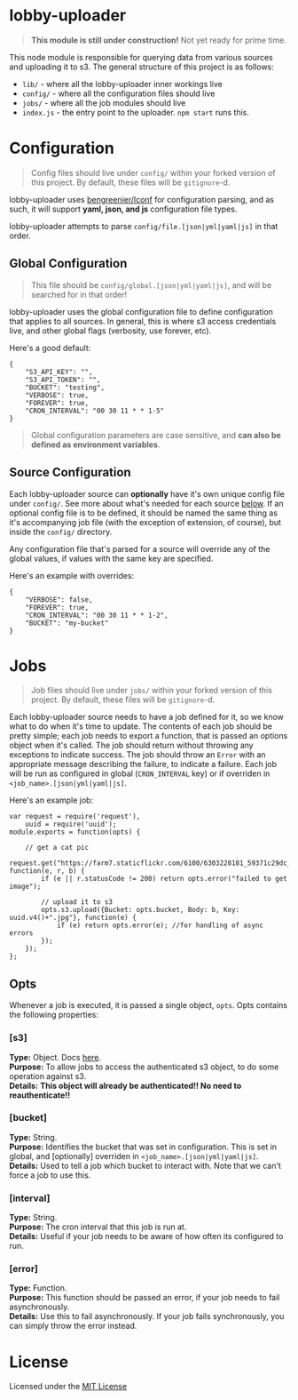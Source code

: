 lobby-uploader
===============

> __This module is still under construction!__ Not yet ready for prime time.

This node module is responsible for querying data from various sources and uploading it to s3.
The general structure of this project is as follows:

+ `lib/` - where all the lobby-uploader inner workings live
+ `config/` - where all the configuration files should live
+ `jobs/` - where all the job modules should live
+ `index.js` - the entry point to the uploader. `npm start` runs this.

# Configuration

> Config files should live under `config/` within your forked version of this project. By default,
these files will be `gitignore`-d.

lobby-uploader uses [bengreenier/lconf](https://github.com/bengreenier/lconf) for configuration parsing,
and as such, it will support __yaml, json, and js__ configuration file types.

lobby-uploader attempts to parse `config/file.[json|yml|yaml|js]` in that order.

## Global Configuration

> This file should be  `config/global.[json|yml|yaml|js]`, and will be searched for in that order!

lobby-uploader uses the global configuration file to define configuration that applies to all sources. In general, this
is where s3 access credentials live, and other global flags (verbosity, use forever, etc).

Here's a good default:
```
{
	"S3_API_KEY": "",
	"S3_API_TOKEN": "",
	"BUCKET": "testing",
	"VERBOSE": true,
	"FOREVER": true,
	"CRON_INTERVAL": "00 30 11 * * 1-5"
}
```

> Global configuration parameters are case sensitive, and __can also be defined as environment variables__.

## Source Configuration

Each lobby-uploader source can __optionally__ have it's own unique config file under `config/`. See more about what's
needed for each source [below](#jobs). If an optional config file is to be defined, it should be named the same thing
as it's accompanying job file (with the exception of extension, of course), but inside the `config/` directory.

Any configuration file that's parsed for a source will override any of the global values, if values with the same key
are specified.

Here's an example with overrides:
```
{
	"VERBOSE": false,
	"FOREVER": true,
	"CRON_INTERVAL": "00 30 11 * * 1-2",
	"BUCKET": "my-bucket"
}
```

# Jobs

> Job files should live under `jobs/` within your forked version of this project. By default,
these files will be `gitignore`-d.

Each lobby-uploader source needs to have a job defined for it, so we know what to do when it's time to update.
The contents of each job should be pretty simple; each job needs to export a function, that is passed an options
object when it's called. The job should return without throwing any exceptions to indicate success.
The job should throw an `Error` with an appropriate message describing the failure, to indicate a failure.
Each job will be run as configured in global (`CRON_INTERVAL` key) or if overriden in `<job_name>.[json|yml|yaml|js]`.

Here's an example job:
```
var request = require('request'),
	uuid = require('uuid');
module.exports = function(opts) {
	
	// get a cat pic
	request.get("https://farm7.staticflickr.com/6100/6303228181_59371c29dc_q_d.jpg", function(e, r, b) {
		if (e || r.statusCode != 200) return opts.error("failed to get image");

		// upload it to s3
		opts.s3.upload({Bucket: opts.bucket, Body: b, Key: uuid.v4()+".jpg"}, function(e) {
			if (e) return opts.error(e); //for handling of async errors
		});
	});
};
```

## Opts

Whenever a job is executed, it is passed a single object, `opts`. Opts contains the following properties:

### [s3]

__Type:__ Object. Docs [here](http://docs.aws.amazon.com/AWSJavaScriptSDK/latest/AWS/S3.html).  
__Purpose:__ To allow jobs to access the authenticated s3 object, to do some operation against s3.  
__Details:__ __This object will already be authenticated!! No need to reauthenticate!!__

### [bucket]

__Type:__ String.  
__Purpose:__ Identifies the bucket that was set in configuration. This is set in global, and [optionally] overriden in `<job_name>.[json|yml|yaml|js]`.  
__Details:__ Used to tell a job which bucket to interact with. Note that we can't force a job to use this.

### [interval]

__Type:__ String.  
__Purpose:__ The cron interval that this job is run at.  
__Details:__ Useful if your job needs to be aware of how often its configured to run.

### [error]

__Type:__ Function.  
__Purpose:__ This function should be passed an error, if your job needs to fail asynchronously.  
__Details:__ Use this to fail asynchronously. If your job fails synchronously, you can simply throw the error instead.

# License

Licensed under the [MIT License](./LICENSE)
